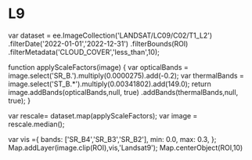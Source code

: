 # L9
var dataset = ee.ImageCollection('LANDSAT/LC09/C02/T1_L2')
.filterDate('2022-01-01','2022-12-31')
.filterBounds(ROI)
.filterMetadata('CLOUD_COVER','less_than',10);

function applyScaleFactors(image) {
  var opticalBands = image.select('SR_B.').multiply(0.0000275).add(-0.2);
  var thermalBands = image.select('ST_B.*').multiply(0.00341802).add(149.0);
  return image.addBands(opticalBands,null, true)
            .addBands(thermalBands,null, true);
}

var rescale= dataset.map(applyScaleFactors);
var image = rescale.median();

var vis ={
bands: ['SR_B4','SR_B3','SR_B2'],
min: 0.0,
max: 0.3,
};
Map.addLayer(image.clip(ROI),vis,'Landsat9');
Map.centerObject(ROI,10)
